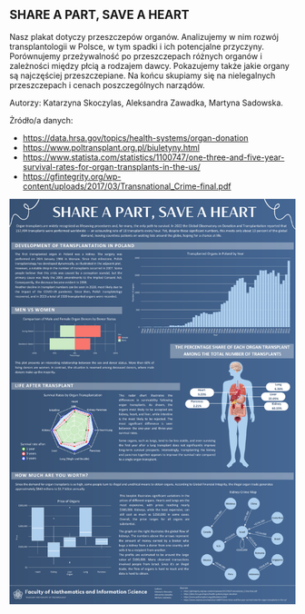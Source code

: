 ## SHARE A PART, SAVE A HEART

Nasz plakat dotyczy przeszczepów organów. Analizujemy w nim rozwój transplantologii w Polsce, w tym spadki i ich potencjalne przyczyny. Porównujemy przeżywalność po przeszczepach różnych organów i zależności między płcią a rodzajem dawcy. Pokazujemy także jakie organy są najczęściej przeszczepiane. Na końcu skupiamy się na nielegalnych przeszczepach i cenach poszczególnych narządów.

Autorzy: Katarzyna Skoczylas, Aleksandra Zawadka, Martyna Sadowska.

Żródło/a danych:
- https://data.hrsa.gov/topics/health-systems/organ-donation
- https://www.poltransplant.org.pl/biuletyny.html
- https://www.statista.com/statistics/1100747/one-three-and-five-year-survival-rates-for-organ-transplants-in-the-us/
- https://gfintegrity.org/wp-content/uploads/2017/03/Transnational_Crime-final.pdf



<img src="Sadowska_Skoczylas_Zawadka.pdf" align="center" width="600"/>

